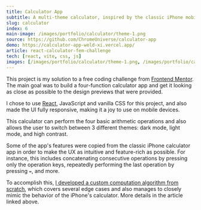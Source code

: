 ```yaml
---
title: Calculator App
subtitle: A multi-theme calculator, inspired by the classic iPhone mobile app
slug: calculator
index: 6
main-image: /images/portfolio/calculator/theme-1.png
source: https://github.com/ChromeUniverse/calculator-app
demo: https://calculator-app-weld-xi.vercel.app/
article: react-calculator-fem-challenge
tech: [react, vite, css, js]
images: [/images/portfolio/calculator/theme-1.png, /images/portfolio/calculator/theme-2.png, /images/portfolio/calculator/theme-3.png]
---
```


This project is my solution to a free coding challenge from [Frontend Mentor](https://www.frontendmentor.io/challenges/calculator-app-9lteq5N29). The main goal was to build a four-function calculator app and get it looking as close as possible to the design previews that were provided. 

I chose to use [React](https://reactjs.org/), JavaScript and vanilla CSS for this project, and also made the UI fully responsive, making it a joy to use on mobile devices.

This calculator can perform the four basic arithmetic operations and also allows the user to switch between 3 different themes: dark mode, light mode, and high contrast.

Some of the app's features were copied from the classic iPhone calculator app in order to make the UX as intuitive and feature-rich as possible. For instance, this includes concatenating consecutive operations by pressing only the operation keys, repeatedly performing the last operation by pressing `=`, and more. 

To accomplish this, [I developed a custom computation algorithm from scratch](http://localhost:3000/blog/react-calculator-fem-challenge#implementing-the-calculator-algorithm), which covers several edge cases and also manages to closely mimic the behavior of the iPhone's calculator. More details in the article linked above.